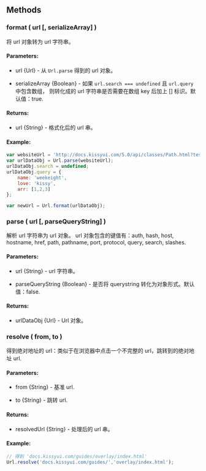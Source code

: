 ## Methods

### format ( url [, serializeArray] )

将 url 对象转为 url 字符串。

#### Parameters:

* url {Url} - 从 `Url.parse` 得到的 url 对象。

* serializeArray {Boolean} - 如果 `url.search === undefined` 且 `url.query` 中包含数组，
  则转化成的 url 字符串是否需要在数组 key 后加上 [] 标识。默认值：true.

#### Returns:

* url {String} - 格式化后的 url 串。

#### Example:

```javascript
var websiteUrl = 'http://docs.kissyui.com/5.0/api/classes/Path.html?test=iamtestcontent&date=2014.09.10#method_resolve';
var urlDataObj = Url.parse(websiteUrl);
urlDataObj.search = undefined;
urlDataObj.query = {
    name: 'weekeight',
    love: 'kissy',
    arr: [1,2,3]
};

var newUrl = Url.format(urlDataObj);
```

### parse ( url [, parseQueryString] )

解析 url 字符串为 url 对象。
url 对象包含的键值有：auth, hash, host, hostname, href, path, pathname, port, protocol, query, search, slashes.

#### Parameters:

* url {String} - url 字符串。

* parseQueryString {Boolean} - 是否将 querystring 转化为对象形式。默认值：false.

#### Returns:

* urlDataObj {Url} - Url 对象。

### resolve ( from, to )

得到绝对地址的 url：类似于在浏览器中点击一个不完整的 url，跳转到的绝对地址 url.

#### Parameters:

* from {String} - 基准 url.

* to {String} - 跳转 url.

#### Returns:

* resolvedUrl {String} - 处理后的 url 串。

#### Example:

```javascript
// 得到 'docs.kissyui.com/guides/overlay/index.html'
Url.resolve('docs.kissyui.com/guides/','overlay/index.html');
```
